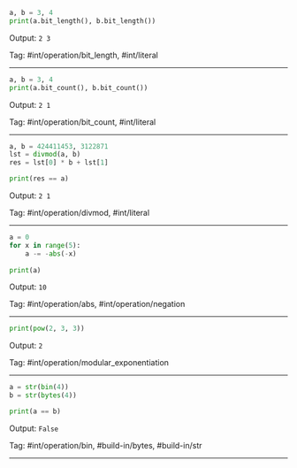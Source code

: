 ```python
a, b = 3, 4
print(a.bit_length(), b.bit_length())
```
Output: `2 3`

Tag: #int/operation/bit_length, #int/literal

---
```python
a, b = 3, 4
print(a.bit_count(), b.bit_count())
```
Output: `2 1`

Tag: #int/operation/bit_count, #int/literal

---
```python
a, b = 424411453, 3122871
lst = divmod(a, b)
res = lst[0] * b + lst[1]

print(res == a)
```
Output: `2 1`

Tag: #int/operation/divmod, #int/literal

---
```python
a = 0
for x in range(5):
    a -= -abs(-x)
    
print(a)
```
Output: `10`

Tag: #int/operation/abs, #int/operation/negation

---
```python
print(pow(2, 3, 3))
```
Output: `2`

Tag: #int/operation/modular_exponentiation

---
```python
a = str(bin(4))
b = str(bytes(4))

print(a == b)
```
Output: `False`

Tag: #int/operation/bin, #build-in/bytes, #build-in/str

---

